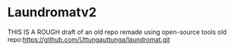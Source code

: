 # Laundromatv2

THIS IS A ROUGH draft of an old repo remade using open-source tools
old repo:https://github.com/Uttungauttunga/laundromat.git
